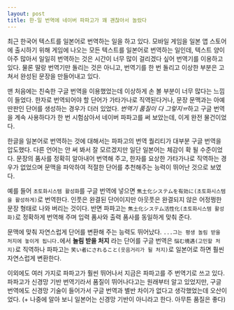 ```yaml
---
layout: post
title: 한-일 번역에 네이버 파파고가 꽤 괜찮아서 놀랐다
---
```


최근 한국어 텍스트를 일본어로 번역하는 일을 하고 있다.
모바일 게임을 일본 앱 스토어에 출시하기 위해 게임에 나오는 모든 텍스트를 일본어로
번역하는 일인데, 텍스트 양이 아주 많아서
일일히 번역하는 것은 시간이 너무 많이 걸리겠다 싶어 번역기를 이용하고 있다.
물론 딸랑 번역기만 돌리는 것은 아니고, 번역기를 한 번 돌리고 이상한 부분은 고쳐서
완성된 문장을 만들어내고 있다.

맨 처음에는 친숙한 구글 번역을 이용했었는데 이상하게 손 볼 부분이 너무 많다는 느낌이 들었다.
한자로 번역되어야 할 단어가 가타가나로 직역된다거나,
문장 문맥과는 아예 딴판인 단어를 생성하는 경우가 더러 있었다.
*번역기 품질이 다 그렇지ㅠ*하고 구글 번역을 계속 사용하다가 한 번 시험삼아서
네이버 파파고를 써 보았는데, 이게 완전 물건이었다.

한글을 일본어로 번역하는 것에 대해서는 파파고의 번역 퀄리티가 대부분 구글 번역을 압도했다.
다른 언어는 안 써 봐서 잘 모르겠지만 일단 일본어는 체감이 확 될 수준이었다.
문장의 품사를 정확히 알아내어 번역해 주고,
한자를 요상한 가타가나로 직역하는 경우가 없었으며
문맥을 파악하여 적절한 단어를 추천해주는 능력이 뛰어난 것으로 보였다.

예를 들어 `초토화시스템 활성화`를 구글 번역에 넣으면 `焦土化システムを有効に(초토화시스템을 활성하게)`로 번역한다.
인풋은 완결된 단어이지만 아웃풋은 완결되지 않은 어정쩡한 문장 형태로 나와 버리는 것이다.
반면 파파고는 `焦土化システム活性化(초토화시스템 활성화)`로 정확하게 번역해 주며
입력 품사와 출력 품사를 동일하게 맞춰 준다.

문맥에 맞춰 자연스럽게 단어를 변환해 주는 능력도 뛰어났다.
`...그는 평생 놀림 받을 처지에 놓이게 됩니다.`에서 **놀림 받을 처지** 라는 단어를
구글 번역은 `悩む境遇(고민할 처지)`로 직역하나
파파고는 `笑い者にされること(웃음거리가 될 처지)`로 일본어로 하면 훨씬 자연스럽게 변환한다.

이외에도 여러 가지로 파파고가 훨씬 뛰어나서 지금은 파파고를 주 번역기로 쓰고 있다. 
파파고가 신경망 기반 번역기라서 품질이 뛰어나다고는 원래부터 알고 있었지만,
구글 번역에도 신경망 기술이 들어가서 구글 번역과 별반 차이가 없다고 생각했었는데 오산이었다.
(+ 나중에 알아 보니 일본어는 신경망 기반이 아니라고 한다. 아무튼 품질은 좋다)